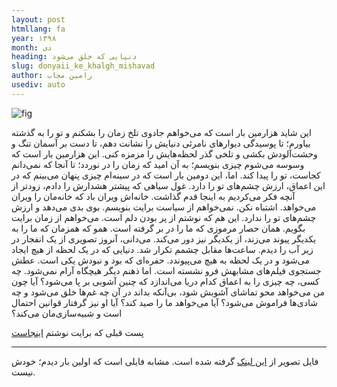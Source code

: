 ```yaml
---
layout: post
htmllang: fa
year: ۱۳۹۸
month: دی
heading: دنیایی که خلق می‌شود
slug: donyaii_ke_khalgh_mishavad
author: رامین مجاب
usediv: auto
---
```


![fig](/assets/imgs/doniya.gif)

این شاید هزارمین بار است که می‌خواهم جادوی تلخ زمان را بشکنم و تو را به گذشته بیاورم؛ تا پوسیدگی دیوارهای نامرئی دنیایش را نشانت دهم، تا دست بر آسمان تنگ و وحشت‌آلودش بکشی و تلخی گذر لحظه‌هایش را مزمزه کنی. این هزارمین بار است که وسوسه می‌شوم چیزی بنویسم؛ به آن امید که زمان را در نوردد؛ تا آنجا که نمی‌دانم کجاست، تو را پیدا کند. 
اما، این دومین بار است که در سینه‌ام چیزی پنهان می‌بینم که در این اعماق، ارزش چشم‌های تو را دارد.
غول سیاهی که پیشتر هشدارش را دادم، زودتر از آنچه فکر می‌کردیم به اینجا قدم گذاشت. خانه‌اش ویران باد که خانه‌مان را ویران می‌خواهد. اشتباه نکن. نمی‌خواهم از سیاست برایت بنویسم. بوی بدی می‌دهد و ارزش چشم‌های تو را ندارد. این هم که نوشتم از پر بودن دلم است.
می‌خواهم از زمان برایت بگویم. همان حصار مرموزی که ما را در بر گرفته است. همو که همزمان که ما را به یکدیگر پیوند می‌زند، از یکدیگر نیز دور می‌کند.
می‌دانی، آنروز تصویری از یک انفجار در زیر آب را دیدم. ساعت‌ها مقابل چشمم تکرار شد. دنیایی که در یک لحظه از هیچ ایجاد می‌شود و در یک لحظه به هیچ می‌پیوندد. حفره‌ای که بود و نبودش یکی است. عطش جستجوی فیلم‌های مشابهش فرو نشسته است. اما ذهنم دیگر هیچگاه آرام نمی‌شود.
چه کسی، چه چیزی را به اعماق کدام دریا می‌اندازد که چنین آشوبی بر پا می‌شود؟ آیا چون من می‌خواهد محو تماشای آشوبش شود، بی‌آنکه بداند در آن چه غم‌ها خلق می‌شود و چه شادی‌ها فراموش می‌شود؟ آیا می‌خواهد ما را صید کند؟ آیا او نیز گرفتار قوانین احتمال است و شبیه‌سازی‌مان می‌کند؟

پست قبلی که برایت نوشتم [اینجاست](https://rmojab63.github.io/2017/05/22/in_niz_gozasht.html)

---

فایل تصویر از [این لینک](https://www.reddit.com/r/woahdude/comments/567wac/underwater_explosion_in_slow_motion/) گرفته شده است. مشابه فایلی است که اولین بار دیدم؛ خودش نیست.




